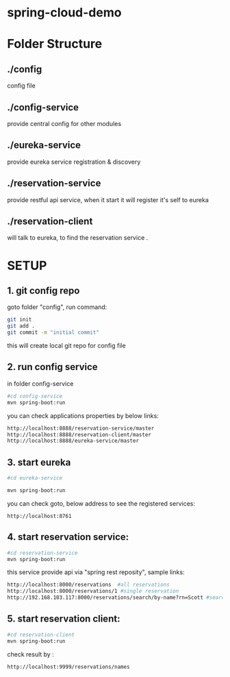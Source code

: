 # spring-cloud-demo
# Folder Structure
## ./config 
config file
## ./config-service
provide central config for other modules
## ./eureka-service 
provide eureka service registration & discovery
## ./reservation-service
provide restful api service, when it start it will register it's self to eureka
## ./reservation-client
will talk to eureka, to find the reservation service .

# SETUP
## 1. git config repo
goto folder "config", run command:
```bash
git init
git add .
git commit -m "initial commit"
```
this will create local git repo for config file
## 2. run config service
in folder config-service
```bash
#cd config-service
mvn spring-boot:run
```
you can check applications properties by below links:
```bash
http://localhost:8888/reservation-service/master
http://localhost:8888/reservation-client/master
http://localhost:8888/eureka-service/master
```
## 3. start eureka

```bash
#cd eureka-service

mvn spring-boot:run
```
you can check goto, below address to see the registered services:
```
http://localhost:8761
```
## 4. start reservation service:
```bash
#cd reservation-service
mvn spring-boot:run
```
this service provide api via "spring rest reposity", sample links:
```bash
http://localhost:8000/reservations  #all reservations
http://localhost:8000/reservations/1 #single reservation
http://192.168.103.117:8000/reservations/search/by-name?rn=Scott #search by name
```

## 5. start reservation client:
```bash
#cd reservation-client
mvn spring-boot:run
```
check result by :
```bash
http://localhost:9999/reservations/names
```

